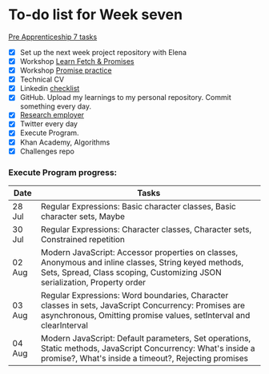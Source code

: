# To-do list for Week seven

[Pre Apprenticeship 7 tasks](https://learn.foundersandcoders.com/course/syllabus/pre-app-7/schedule/)

- [x] Set up the next week project repository with Elena
- [x] Workshop [Learn Fetch & Promises](https://learn.foundersandcoders.com/workshops/learn-fetch/)
- [x] Workshop [Promise practice](https://learn.foundersandcoders.com/workshops/promise-practice/)
- [x] Technical CV
- [x] Linkedin [checklist](https://s3.amazonaws.com/learntocodewith.me/LinkedIn/profile-checklist.pdf)
- [x] GitHub. Upload my learnings to my personal repository. Commit something every day.
- [x] [Research employer](https://airtable.com/shriAJxQAYM7UHUHi)
- [x] Twitter every day
- [x] Execute Program.
- [x] Khan Academy, Algorithms
- [x] Challenges repo

### Execute Program progress:

| Date   | Tasks                                                                                                                                                                              |
| ------ | ---------------------------------------------------------------------------------------------------------------------------------------------------------------------------------- |
| 28 Jul | Regular Expressions: Basic character classes, Basic character sets, Maybe                                                                                                          |
| 30 Jul | Regular Expressions: Character classes, Character sets, Constrained repetition                                                                                                     |
| 02 Aug | Modern JavaScript: Accessor properties on classes, Anonymous and inline classes, String keyed methods, Sets, Spread, Class scoping, Customizing JSON serialization, Property order |
| 03 Aug | Regular Expressions: Word boundaries, Character classes in sets, JavaScript Concurrency: Promises are asynchronous, Omitting promise values, setInterval and clearInterval         |
| 04 Aug | Modern JavaScript: Default parameters, Set operations, Static methods, JavaScript Concurrency: What's inside a promise?, What's inside a timeout?, Rejecting promises              |
